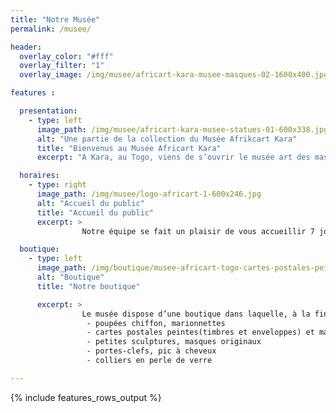 ```yaml
---
title: "Notre Musée"
permalink: /musee/

header:
  overlay_color: "#fff"
  overlay_filter: "1"
  overlay_image: /img/musee/africart-kara-musee-masques-02-1600x400.jpg

features :

  presentation:
    - type: left
      image_path: /img/musee/africart-kara-musee-statues-01-600x338.jpg
      alt: "Une partie de la collection du Musée Afrikcart Kara"
      title: "Bienvenus au Musée Africart Kara"
      excerpt: "A Kara, au Togo, viens de s’ouvrir le musée art des masques et des sculptures Africaines. Dans ce lieu on trouve un nombre important de masques et de sculptures essayant de donner un visage aux différentes ethnies  peuplant les pays côtiers et intérieur de l’Afrique depuis la Guinée Konakry, jusqu'à l’Angola et plus.<br>Lors de votre prochaine visite, vous aurez déjà l’occasion de faire un grand et beau voyage tout en restant dans un espace qui, nous l’espérons, vous sera agréable..."

  horaires:
    - type: right
      image_path: /img/musee/logo-africart-1-600x246.jpg
      alt: "Accueil du public"
      title: "Accueil du public"
      excerpt: >
                Notre équipe se fait un plaisir de vous accueillir 7 jours sur 7, et ce, de 9 heures à 18 heures.

  boutique:
    - type: left
      image_path: /img/boutique/musee-africart-togo-cartes-postales-peintes-poupee-de-chiffon-577x433.jpg
      alt: "Boutique"
      title: "Notre boutique"

      excerpt: >
                Le musée dispose d’une boutique dans laquelle, à la fin de votre visite vous pourrez acheter quelques souvenirs issus de l’**artisanat local** :
                 - poupées chiffon, marionnettes
                 - cartes postales peintes(timbres et enveloppes) et marques pages peints
                 - petites sculptures, masques originaux
                 - portes-clefs, pic à cheveux
                 - colliers en perle de verre

---
```

{% include features_rows_output %}

